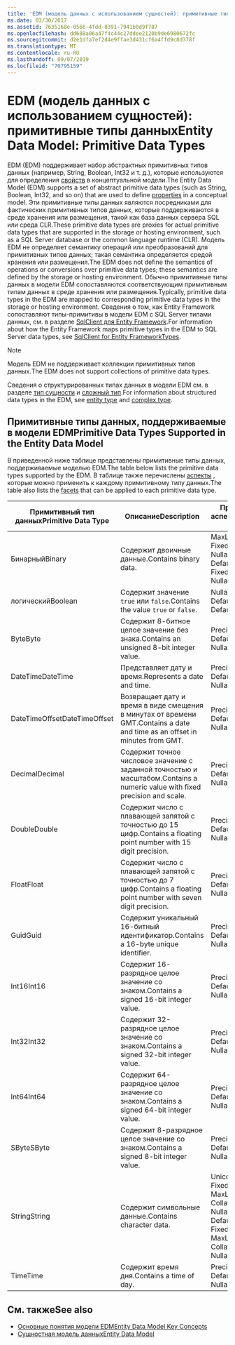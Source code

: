 ```yaml
---
title: 'EDM (модель данных с использованием сущностей): примитивные типы данных'
ms.date: 03/30/2017
ms.assetid: 7635168e-0566-4fdd-8391-7941b0d9f787
ms.openlocfilehash: dd688a06a47f4c44c27ddee2120b9de6980672fc
ms.sourcegitcommit: d2e1dfa7ef2d4e9ffae3d431cf6a4ffd9c8d378f
ms.translationtype: MT
ms.contentlocale: ru-RU
ms.lasthandoff: 09/07/2019
ms.locfileid: "70795159"
---
```

# <a name="entity-data-model-primitive-data-types"></a><span data-ttu-id="2c73e-102">EDM (модель данных с использованием сущностей): примитивные типы данных</span><span class="sxs-lookup"><span data-stu-id="2c73e-102">Entity Data Model: Primitive Data Types</span></span>
<span data-ttu-id="2c73e-103">EDM (EDM) поддерживает набор абстрактных примитивных типов данных (например, String, Boolean, Int32 и т. д.), которые используются для определения [свойств](property.md) в концептуальной модели.</span><span class="sxs-lookup"><span data-stu-id="2c73e-103">The Entity Data Model (EDM) supports a set of abstract primitive data types (such as String, Boolean, Int32, and so on) that are used to define [properties](property.md) in a conceptual model.</span></span> <span data-ttu-id="2c73e-104">Эти примитивные типы данных являются посредниками для фактических примитивных типов данных, которые поддерживаются в среде хранения или размещения, такой как база данных сервера SQL или среда CLR.</span><span class="sxs-lookup"><span data-stu-id="2c73e-104">These primitive data types are proxies for actual primitive data types that are supported in the storage or hosting environment, such as a SQL Server database or the common language runtime (CLR).</span></span> <span data-ttu-id="2c73e-105">Модель EDM не определяет семантику операций или преобразований для примитивных типов данных; такая семантика определяется средой хранения или размещения.</span><span class="sxs-lookup"><span data-stu-id="2c73e-105">The EDM does not define the semantics of operations or conversions over primitive data types; these semantics are defined by the storage or hosting environment.</span></span> <span data-ttu-id="2c73e-106">Обычно примитивные типы данных в модели EDM сопоставляются соответствующим примитивным типам данных в среде хранения или размещения.</span><span class="sxs-lookup"><span data-stu-id="2c73e-106">Typically, primitive data types in the EDM are mapped to corresponding primitive data types in the storage or hosting environment.</span></span> <span data-ttu-id="2c73e-107">Сведения о том, как Entity Framework сопоставляют типы-примитивы в модели EDM с SQL Server типами данных, см. в разделе [SqlClient для Entity Framework](./ef/sqlclient-for-ef-types.md).</span><span class="sxs-lookup"><span data-stu-id="2c73e-107">For information about how the Entity Framework maps primitive types in the EDM to SQL Server data types, see [SqlClient for Entity FrameworkTypes](./ef/sqlclient-for-ef-types.md).</span></span>  
  
> [!NOTE]
> <span data-ttu-id="2c73e-108">Модель EDM не поддерживает коллекции примитивных типов данных.</span><span class="sxs-lookup"><span data-stu-id="2c73e-108">The EDM does not support collections of primitive data types.</span></span>  
  
 <span data-ttu-id="2c73e-109">Сведения о структурированных типах данных в модели EDM см. в разделе [тип сущности](entity-type.md) и [сложный тип](complex-type.md).</span><span class="sxs-lookup"><span data-stu-id="2c73e-109">For information about structured data types in the EDM, see [entity type](entity-type.md) and [complex type](complex-type.md).</span></span>  
  
## <a name="primitive-data-types-supported-in-the-entity-data-model"></a><span data-ttu-id="2c73e-110">Примитивные типы данных, поддерживаемые в модели EDM</span><span class="sxs-lookup"><span data-stu-id="2c73e-110">Primitive Data Types Supported in the Entity Data Model</span></span>  
 <span data-ttu-id="2c73e-111">В приведенной ниже таблице представлены примитивные типы данных, поддерживаемые моделью EDM.</span><span class="sxs-lookup"><span data-stu-id="2c73e-111">The table below lists the primitive data types supported by the EDM.</span></span> <span data-ttu-id="2c73e-112">В таблице также перечислены [аспекты](facet.md) , которые можно применить к каждому примитивному типу данных.</span><span class="sxs-lookup"><span data-stu-id="2c73e-112">The table also lists the [facets](facet.md) that can be applied to each primitive data type.</span></span>  
  
|<span data-ttu-id="2c73e-113">Примитивный тип данных</span><span class="sxs-lookup"><span data-stu-id="2c73e-113">Primitive Data Type</span></span>|<span data-ttu-id="2c73e-114">Описание</span><span class="sxs-lookup"><span data-stu-id="2c73e-114">Description</span></span>|<span data-ttu-id="2c73e-115">Применимые аспекты</span><span class="sxs-lookup"><span data-stu-id="2c73e-115">Applicable Facets</span></span>|  
|-------------------------|-----------------|-----------------------|  
|<span data-ttu-id="2c73e-116">Бинарный</span><span class="sxs-lookup"><span data-stu-id="2c73e-116">Binary</span></span>|<span data-ttu-id="2c73e-117">Содержит двоичные данные.</span><span class="sxs-lookup"><span data-stu-id="2c73e-117">Contains binary data.</span></span>|<span data-ttu-id="2c73e-118">MaxLength, FixedLength, Nullable, Default</span><span class="sxs-lookup"><span data-stu-id="2c73e-118">MaxLength, FixedLength, Nullable, Default</span></span>|  
|<span data-ttu-id="2c73e-119">логический</span><span class="sxs-lookup"><span data-stu-id="2c73e-119">Boolean</span></span>|<span data-ttu-id="2c73e-120">Содержит значение `true` или `false`.</span><span class="sxs-lookup"><span data-stu-id="2c73e-120">Contains the value `true` or `false`.</span></span>|<span data-ttu-id="2c73e-121">Nullable, Default</span><span class="sxs-lookup"><span data-stu-id="2c73e-121">Nullable, Default</span></span>|  
|<span data-ttu-id="2c73e-122">Byte</span><span class="sxs-lookup"><span data-stu-id="2c73e-122">Byte</span></span>|<span data-ttu-id="2c73e-123">Содержит 8-битное целое значение без знака.</span><span class="sxs-lookup"><span data-stu-id="2c73e-123">Contains an unsigned 8-bit integer value.</span></span>|<span data-ttu-id="2c73e-124">Precision, Nullable, Default</span><span class="sxs-lookup"><span data-stu-id="2c73e-124">Precision, Nullable, Default</span></span>|  
|<span data-ttu-id="2c73e-125">DateTime</span><span class="sxs-lookup"><span data-stu-id="2c73e-125">DateTime</span></span>|<span data-ttu-id="2c73e-126">Представляет дату и время.</span><span class="sxs-lookup"><span data-stu-id="2c73e-126">Represents a date and time.</span></span>|<span data-ttu-id="2c73e-127">Precision, Nullable, Default</span><span class="sxs-lookup"><span data-stu-id="2c73e-127">Precision, Nullable, Default</span></span>|  
|<span data-ttu-id="2c73e-128">DateTimeOffset</span><span class="sxs-lookup"><span data-stu-id="2c73e-128">DateTimeOffset</span></span>|<span data-ttu-id="2c73e-129">Возвращает дату и время в виде смещения в минутах от времени GMT.</span><span class="sxs-lookup"><span data-stu-id="2c73e-129">Contains a date and time as an offset in minutes from GMT.</span></span>|<span data-ttu-id="2c73e-130">Precision, Nullable, Default</span><span class="sxs-lookup"><span data-stu-id="2c73e-130">Precision, Nullable, Default</span></span>|  
|<span data-ttu-id="2c73e-131">Decimal</span><span class="sxs-lookup"><span data-stu-id="2c73e-131">Decimal</span></span>|<span data-ttu-id="2c73e-132">Содержит точное числовое значение с заданной точностью и масштабом.</span><span class="sxs-lookup"><span data-stu-id="2c73e-132">Contains a numeric value with fixed precision and scale.</span></span>|<span data-ttu-id="2c73e-133">Precision, Nullable, Default</span><span class="sxs-lookup"><span data-stu-id="2c73e-133">Precision, Nullable, Default</span></span>|  
|<span data-ttu-id="2c73e-134">Double</span><span class="sxs-lookup"><span data-stu-id="2c73e-134">Double</span></span>|<span data-ttu-id="2c73e-135">Содержит число с плавающей запятой с точностью до 15 цифр.</span><span class="sxs-lookup"><span data-stu-id="2c73e-135">Contains a floating point number with 15 digit precision.</span></span>|<span data-ttu-id="2c73e-136">Precision, Nullable, Default</span><span class="sxs-lookup"><span data-stu-id="2c73e-136">Precision, Nullable, Default</span></span>|  
|<span data-ttu-id="2c73e-137">Float</span><span class="sxs-lookup"><span data-stu-id="2c73e-137">Float</span></span>|<span data-ttu-id="2c73e-138">Содержит число с плавающей запятой с точностью до 7 цифр.</span><span class="sxs-lookup"><span data-stu-id="2c73e-138">Contains a floating point number with seven digit precision.</span></span>|<span data-ttu-id="2c73e-139">Precision, Nullable, Default</span><span class="sxs-lookup"><span data-stu-id="2c73e-139">Precision, Nullable, Default</span></span>|  
|<span data-ttu-id="2c73e-140">Guid</span><span class="sxs-lookup"><span data-stu-id="2c73e-140">Guid</span></span>|<span data-ttu-id="2c73e-141">Содержит уникальный 16-битный идентификатор.</span><span class="sxs-lookup"><span data-stu-id="2c73e-141">Contains a 16-byte unique identifier.</span></span>|<span data-ttu-id="2c73e-142">Precision, Nullable, Default</span><span class="sxs-lookup"><span data-stu-id="2c73e-142">Precision, Nullable, Default</span></span>|  
|<span data-ttu-id="2c73e-143">Int16</span><span class="sxs-lookup"><span data-stu-id="2c73e-143">Int16</span></span>|<span data-ttu-id="2c73e-144">Содержит 16-разрядное целое значение со знаком.</span><span class="sxs-lookup"><span data-stu-id="2c73e-144">Contains a signed 16-bit integer value.</span></span>|<span data-ttu-id="2c73e-145">Precision, Nullable, Default</span><span class="sxs-lookup"><span data-stu-id="2c73e-145">Precision, Nullable, Default</span></span>|  
|<span data-ttu-id="2c73e-146">Int32</span><span class="sxs-lookup"><span data-stu-id="2c73e-146">Int32</span></span>|<span data-ttu-id="2c73e-147">Содержит 32-разрядное целое значение со знаком.</span><span class="sxs-lookup"><span data-stu-id="2c73e-147">Contains a signed 32-bit integer value.</span></span>|<span data-ttu-id="2c73e-148">Precision, Nullable, Default</span><span class="sxs-lookup"><span data-stu-id="2c73e-148">Precision, Nullable, Default</span></span>|  
|<span data-ttu-id="2c73e-149">Int64</span><span class="sxs-lookup"><span data-stu-id="2c73e-149">Int64</span></span>|<span data-ttu-id="2c73e-150">Содержит 64-разрядное целое значение со знаком.</span><span class="sxs-lookup"><span data-stu-id="2c73e-150">Contains a signed 64-bit integer value.</span></span>|<span data-ttu-id="2c73e-151">Precision, Nullable, Default</span><span class="sxs-lookup"><span data-stu-id="2c73e-151">Precision, Nullable, Default</span></span>|  
|<span data-ttu-id="2c73e-152">SByte</span><span class="sxs-lookup"><span data-stu-id="2c73e-152">SByte</span></span>|<span data-ttu-id="2c73e-153">Содержит 8-разрядное целое значение со знаком.</span><span class="sxs-lookup"><span data-stu-id="2c73e-153">Contains a signed 8-bit integer value.</span></span>|<span data-ttu-id="2c73e-154">Precision, Nullable, Default</span><span class="sxs-lookup"><span data-stu-id="2c73e-154">Precision, Nullable, Default</span></span>|  
|<span data-ttu-id="2c73e-155">String</span><span class="sxs-lookup"><span data-stu-id="2c73e-155">String</span></span>|<span data-ttu-id="2c73e-156">Содержит символьные данные.</span><span class="sxs-lookup"><span data-stu-id="2c73e-156">Contains character data.</span></span>|<span data-ttu-id="2c73e-157">Unicode, FixedLength, MaxLength, Collation, Precision, Nullable, Default</span><span class="sxs-lookup"><span data-stu-id="2c73e-157">Unicode, FixedLength, MaxLength, Collation, Precision, Nullable, Default</span></span>|  
|<span data-ttu-id="2c73e-158">Time</span><span class="sxs-lookup"><span data-stu-id="2c73e-158">Time</span></span>|<span data-ttu-id="2c73e-159">Содержит время дня.</span><span class="sxs-lookup"><span data-stu-id="2c73e-159">Contains a time of day.</span></span>|<span data-ttu-id="2c73e-160">Precision, Nullable, Default</span><span class="sxs-lookup"><span data-stu-id="2c73e-160">Precision, Nullable, Default</span></span>|  
  
## <a name="see-also"></a><span data-ttu-id="2c73e-161">См. также</span><span class="sxs-lookup"><span data-stu-id="2c73e-161">See also</span></span>

- [<span data-ttu-id="2c73e-162">Основные понятия модели EDM</span><span class="sxs-lookup"><span data-stu-id="2c73e-162">Entity Data Model Key Concepts</span></span>](entity-data-model-key-concepts.md)
- [<span data-ttu-id="2c73e-163">Сущностная модель данных</span><span class="sxs-lookup"><span data-stu-id="2c73e-163">Entity Data Model</span></span>](entity-data-model.md)

